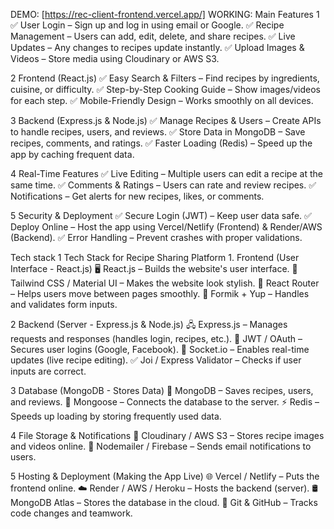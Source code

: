 DEMO:
[https://rec-client-frontend.vercel.app/]
WORKING:
Main Features
1 ✅ User Login – Sign up and log in using email or Google. ✅ Recipe Management – Users can add, edit, delete, and share recipes. ✅ Live Updates – Any changes to recipes update instantly. ✅ Upload Images & Videos – Store media using Cloudinary or AWS S3.

2 Frontend (React.js) ✅ Easy Search & Filters – Find recipes by ingredients, cuisine, or difficulty. ✅ Step-by-Step Cooking Guide – Show images/videos for each step. ✅ Mobile-Friendly Design – Works smoothly on all devices.

3 Backend (Express.js & Node.js) ✅ Manage Recipes & Users – Create APIs to handle recipes, users, and reviews. ✅ Store Data in MongoDB – Save recipes, comments, and ratings. ✅ Faster Loading (Redis) – Speed up the app by caching frequent data.

4 Real-Time Features ✅ Live Editing – Multiple users can edit a recipe at the same time. ✅ Comments & Ratings – Users can rate and review recipes. ✅ Notifications – Get alerts for new recipes, likes, or comments.

5 Security & Deployment ✅ Secure Login (JWT) – Keep user data safe. ✅ Deploy Online – Host the app using Vercel/Netlify (Frontend) & Render/AWS (Backend). ✅ Error Handling – Prevent crashes with proper validations.

Tech stack 
 1 Tech Stack for Recipe Sharing Platform 1. Frontend (User Interface - React.js) 🖥️ React.js – Builds the website's user interface. 🎨 Tailwind CSS / Material UI – Makes the website look stylish. 🔀 React Router – Helps users move between pages smoothly. 📝 Formik + Yup – Handles and validates form inputs.

2 Backend (Server - Express.js & Node.js) 🖧 Express.js – Manages requests and responses (handles login, recipes, etc.). 🔐 JWT / OAuth – Secures user logins (Google, Facebook). 📡 Socket.io – Enables real-time updates (live recipe editing). ✅ Joi / Express Validator – Checks if user inputs are correct.

3 Database (MongoDB - Stores Data) 💾 MongoDB – Saves recipes, users, and reviews. 🔗 Mongoose – Connects the database to the server. ⚡ Redis – Speeds up loading by storing frequently used data.

4 File Storage & Notifications 📸 Cloudinary / AWS S3 – Stores recipe images and videos online. 📧 Nodemailer / Firebase – Sends email notifications to users.

5 Hosting & Deployment (Making the App Live) 🌐 Vercel / Netlify – Puts the frontend online. ☁️ Render / AWS / Heroku – Hosts the backend (server). 🛢️ MongoDB Atlas – Stores the database in the cloud. 📌 Git & GitHub – Tracks code changes and teamwork.

